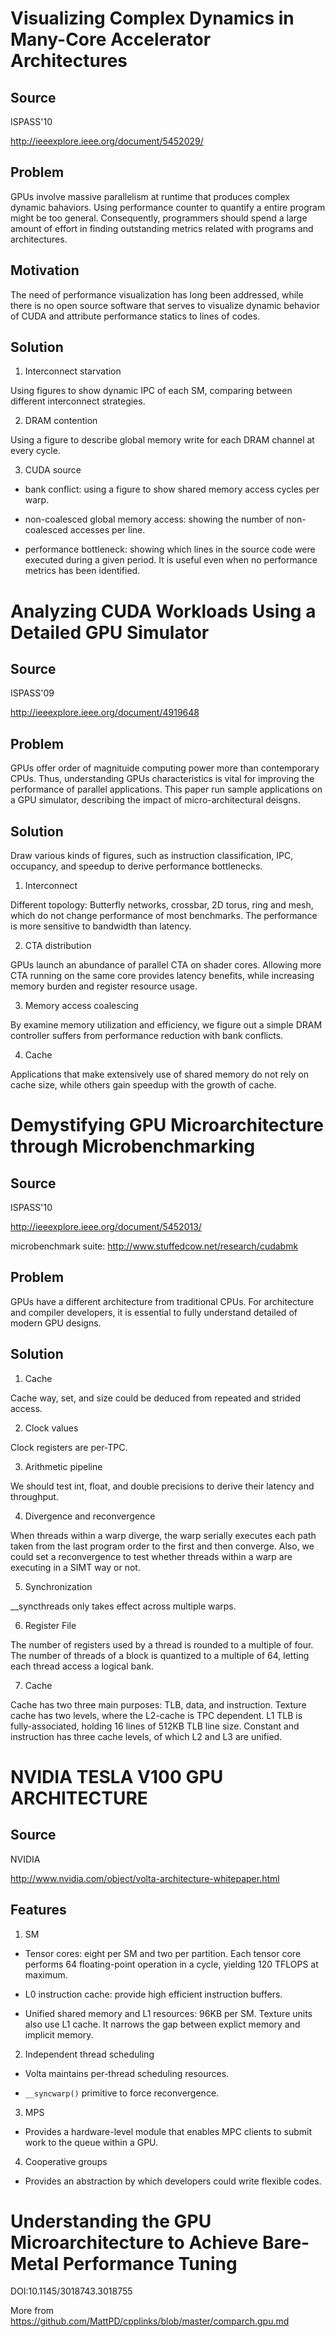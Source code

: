 # Visualizing Complex Dynamics in Many-Core Accelerator Architectures

## Source

ISPASS'10

http://ieeexplore.ieee.org/document/5452029/

## Problem

GPUs involve massive parallelism at runtime that produces complex dynamic bahaviors. Using performance counter to quantify a entire program might be too general. Consequently, programmers should spend a large amount of effort in finding outstanding metrics related with programs and architectures. 

## Motivation

The need of performance visualization has long been addressed, while there is no open source software that serves to visualize dynamic behavior of CUDA and attribute performance statics to lines of codes.

## Solution

1. Interconnect starvation

Using figures to show dynamic IPC of each SM, comparing between different interconnect strategies.

2. DRAM contention

Using a figure to describe global memory write for each DRAM channel at every cycle.

3. CUDA source

- bank conflict: using a figure to show shared memory access cycles per warp.

- non-coalesced global memory access: showing the number of non-coalesced accesses per line.

- performance bottleneck: showing which lines in the source code were executed during a given period. It is useful even when no performance metrics has been identified.



# Analyzing CUDA Workloads Using a Detailed GPU Simulator

## Source

ISPASS'09

http://ieeexplore.ieee.org/document/4919648

## Problem

GPUs offer order of magnituide computing power more than contemporary CPUs. Thus, understanding GPUs characteristics is vital for improving the performance of parallel applications. This paper run sample applications on a GPU simulator, describing the impact of micro-architectural deisgns.

## Solution

Draw various kinds of figures, such as instruction classification, IPC, occupancy, and speedup to derive performance bottlenecks.

1. Interconnect

Different topology: Butterfly networks, crossbar, 2D torus, ring and mesh, which do not change performance of most benchmarks. The performance is more sensitive to bandwidth than latency.

2. CTA distribution

GPUs launch an abundance of parallel CTA on shader cores. Allowing more CTA running on the same core provides latency benefits, while increasing memory burden and register resource usage.

3. Memory access coalescing

By examine memory utilization and efficiency, we figure out a simple DRAM controller suffers from performance reduction with bank conflicts.

4. Cache

Applications that make extensively use of shared memory do not rely on cache size, while others gain speedup with the growth of cache.


# Demystifying GPU Microarchitecture through Microbenchmarking

## Source

ISPASS'10

http://ieeexplore.ieee.org/document/5452013/

microbenchmark suite: http://www.stuffedcow.net/research/cudabmk

## Problem

GPUs have a different architecture from traditional CPUs. For architecture and compiler developers, it is essential to fully understand detailed of modern GPU designs.

## Solution

1. Cache

Cache way, set, and size could be deduced from repeated and strided access. 

2. Clock values

Clock registers are per-TPC.

3. Arithmetic pipeline

We should test int, float, and double precisions to derive their latency and throughput.

4. Divergence and reconvergence

When threads within a warp diverge, the warp serially executes each path taken from the last program order to the first and then converge. Also, we could set a reconvergence to test whether threads within a warp are executing in a SIMT way or not.

5. Synchronization

__syncthreads only takes effect across multiple warps.

6. Register File

The number of registers used by a thread is rounded to a multiple of four. The number of threads of a block is quantized to a multiple of 64, letting each thread access a logical bank.

7. Cache

Cache has two three main purposes: TLB, data, and instruction. Texture cache has two levels, where the L2-cache is TPC dependent. L1 TLB is fully-associated, holding 16 lines of 512KB TLB line size. Constant and instruction has three cache levels, of which L2 and L3 are unified.

# NVIDIA TESLA V100 GPU ARCHITECTURE

## Source

NVIDIA

http://www.nvidia.com/object/volta-architecture-whitepaper.html

## Features

1. SM

- Tensor cores: eight per SM and two per partition. Each tensor core performs 64 floating-point operation in a cycle, yielding 120 TFLOPS at maximum.

- L0 instruction cache: provide high efficient instruction buffers.

- Unified shared memory and L1 resources: 96KB per SM. Texture units also use L1 cache. It narrows the gap between explict memory and implicit memory.

2. Independent thread scheduling

- Volta maintains per-thread scheduling resources.

- `__syncwarp()` primitive to force reconvergence.

3. MPS

- Provides a hardware-level module that enables MPC clients to submit work to the queue within a GPU.

4. Cooperative groups

- Provides an abstraction by which developers could write flexible codes.


# Understanding the GPU Microarchitecture to Achieve Bare-Metal Performance Tuning

DOI:10.1145/3018743.3018755



More from https://github.com/MattPD/cpplinks/blob/master/comparch.gpu.md
